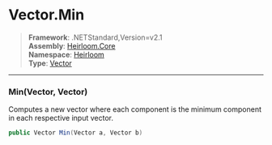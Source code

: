 # Vector.Min

> **Framework**: .NETStandard,Version=v2.1  
> **Assembly**: [Heirloom.Core][0]  
> **Namespace**: [Heirloom][0]  
> **Type**: [Vector][1]

--------------------------------------------------------------------------------

### Min(Vector, Vector)

Computes a new vector where each component is the minimum component in each respective input vector.

```cs
public Vector Min(Vector a, Vector b)
```

[0]: ../Heirloom.Core.md
[1]: Heirloom.Vector.md
